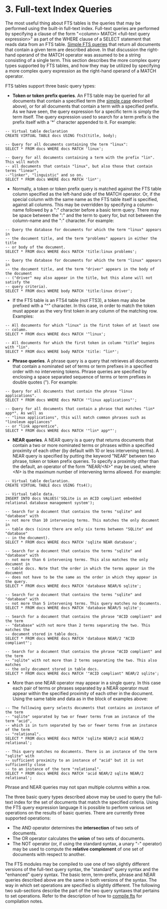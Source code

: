 # 3\. Full\-text Index Queries



 The most useful thing about FTS tables is the queries that may be
 performed using the built\-in full\-text index. Full\-text queries are
 performed by specifying a clause of the form
 "\<column\> MATCH \<full\-text query expression\>" as part of the WHERE
 clause of a SELECT statement that reads data from an FTS table.
 [Simple FTS queries](fts3.html#simple_fts_queries) that return all documents that
 contain a given term are described above. In that discussion the right\-hand
 operand of the MATCH operator was assumed to be a string consisting of a
 single term. This section describes the more complex query types supported
 by FTS tables, and how they may be utilized by specifying a more
 complex query expression as the right\-hand operand of a MATCH operator.




 FTS tables support three basic query types:



* **Token or token prefix queries**.
 An FTS table may be queried for all documents that contain a specified
 term (the [simple case](fts3.html#simple_fts_queries) described above), or for
 all documents that contain a term with a specified prefix. As we have
 seen, the query expression for a specific term is simply the term itself.
 The query expression used to search for a term prefix is the prefix
 itself with a '\*' character appended to it. For example:



```
-- Virtual table declaration
CREATE VIRTUAL TABLE docs USING fts3(title, body);

-- Query for all documents containing the term "linux":
SELECT * FROM docs WHERE docs MATCH 'linux';

-- Query for all documents containing a term with the prefix "lin". This will match
-- all documents that contain "linux", but also those that contain terms "linear",
--"linker", "linguistic" and so on.
SELECT * FROM docs WHERE docs MATCH 'lin*';

```

* Normally, a token or token prefix query is matched against the FTS table
 column specified as the left\-hand side of the MATCH operator. Or, if the
 special column with the same name as the FTS table itself is specified,
 against all columns. This may be overridden by specifying a column\-name
 followed by a ":" character before a basic term query. There may be space
 between the ":" and the term to query for, but not between the column\-name
 and the ":" character. For example:



```
-- Query the database for documents for which the term "linux" appears in
-- the document title, and the term "problems" appears in either the title
-- or body of the document.
SELECT * FROM docs WHERE docs MATCH 'title:linux problems';

-- Query the database for documents for which the term "linux" appears in
-- the document title, and the term "driver" appears in the body of the document
-- ("driver" may also appear in the title, but this alone will not satisfy the
-- query criteria).
SELECT * FROM docs WHERE body MATCH 'title:linux driver';

```

* If the FTS table is an FTS4 table (not FTS3\), a token may also be prefixed
 with a "^" character. In this case, in order to match the token must
 appear as the very first token in any column of the matching row. Examples:



```
-- All documents for which "linux" is the first token of at least one
-- column.
SELECT * FROM docs WHERE docs MATCH '^linux';

-- All documents for which the first token in column "title" begins with "lin".
SELECT * FROM docs WHERE body MATCH 'title: ^lin*';

```


* **Phrase queries**.
 A phrase query is a query that retrieves all documents that contain a
 nominated set of terms or term prefixes in a specified order with no
 intervening tokens. Phrase queries are specified by enclosing a space
 separated sequence of terms or term prefixes in double quotes (").
 For example:



```
-- Query for all documents that contain the phrase "linux applications".
SELECT * FROM docs WHERE docs MATCH '"linux applications"';

-- Query for all documents that contain a phrase that matches "lin* app*". As well as
-- "linux applications", this will match common phrases such as "linoleum appliances"
-- or "link apprentice".
SELECT * FROM docs WHERE docs MATCH '"lin* app*"';

```


* **NEAR queries**.
 A NEAR query is a query that returns documents that contain a two or
 more nominated terms or phrases within a specified proximity of each
 other (by default with 10 or less intervening terms). A NEAR query is
 specified by putting the keyword "NEAR" between two phrase, token or
 token prefix queries. To specify a proximity other than the default,
 an operator of the form "NEAR/*\<N\>*" may be used, where
 *\<N\>* is the maximum number of intervening terms allowed.
 For example:



```
-- Virtual table declaration.
CREATE VIRTUAL TABLE docs USING fts4();

-- Virtual table data.
INSERT INTO docs VALUES('SQLite is an ACID compliant embedded relational database management system');

-- Search for a document that contains the terms "sqlite" and "database" with
-- not more than 10 intervening terms. This matches the only document in
-- table docs (since there are only six terms between "SQLite" and "database"
-- in the document).
SELECT * FROM docs WHERE docs MATCH 'sqlite NEAR database';

-- Search for a document that contains the terms "sqlite" and "database" with
-- not more than 6 intervening terms. This also matches the only document in
-- table docs. Note that the order in which the terms appear in the document
-- does not have to be the same as the order in which they appear in the query.
SELECT * FROM docs WHERE docs MATCH 'database NEAR/6 sqlite';

-- Search for a document that contains the terms "sqlite" and "database" with
-- not more than 5 intervening terms. This query matches no documents.
SELECT * FROM docs WHERE docs MATCH 'database NEAR/5 sqlite';

-- Search for a document that contains the phrase "ACID compliant" and the term
-- "database" with not more than 2 terms separating the two. This matches the
-- document stored in table docs.
SELECT * FROM docs WHERE docs MATCH 'database NEAR/2 "ACID compliant"';

-- Search for a document that contains the phrase "ACID compliant" and the term
-- "sqlite" with not more than 2 terms separating the two. This also matches
-- the only document stored in table docs.
SELECT * FROM docs WHERE docs MATCH '"ACID compliant" NEAR/2 sqlite';

```

* More than one NEAR operator may appear in a single query. In this case each
 pair of terms or phrases separated by a NEAR operator must appear within the
 specified proximity of each other in the document. Using the same table and
 data as in the block of examples above:



```
-- The following query selects documents that contains an instance of the term 
-- "sqlite" separated by two or fewer terms from an instance of the term "acid",
-- which is in turn separated by two or fewer terms from an instance of the term
-- "relational".
SELECT * FROM docs WHERE docs MATCH 'sqlite NEAR/2 acid NEAR/2 relational';

-- This query matches no documents. There is an instance of the term "sqlite" with
-- sufficient proximity to an instance of "acid" but it is not sufficiently close
-- to an instance of the term "relational".
SELECT * FROM docs WHERE docs MATCH 'acid NEAR/2 sqlite NEAR/2 relational';

```


 Phrase and NEAR queries may not span multiple columns within a row.




 The three basic query types described above may be used to query the full\-text
 index for the set of documents that match the specified criteria. Using the
 FTS query expression language it is possible to perform various set
 operations on the results of basic queries. There are currently three
 supported operations:



* The AND operator determines the **intersection** of two sets of documents.
* The OR operator calculates the **union** of two sets of documents.
* The NOT operator (or, if using the standard syntax, a unary "\-" operator)
 may be used to compute the **relative complement** of one set of
 documents with respect to another.



 The FTS modules may be compiled to use one of two slightly different versions
 of the full\-text query syntax, the "standard" query syntax and the "enhanced"
 query syntax. The basic term, term\-prefix, phrase and NEAR queries described
 above are the same in both versions of the syntax. The way in which set
 operations are specified is slightly different. The following two sub\-sections
 describe the part of the two query syntaxes that pertains to set operations.
 Refer to the description of how to [compile fts](fts3.html#compiling_and_enabling_fts3_and_fts4) for compilation notes.




